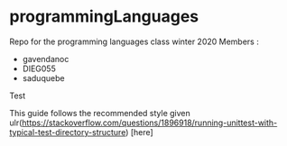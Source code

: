 # programmingLanguages
Repo for the programming languages class winter 2020
Members : 
  - gavendanoc
  - DIEG055
  - saduquebe

Test

This guide follows the recommended style given ulr(https://stackoverflow.com/questions/1896918/running-unittest-with-typical-test-directory-structure) [here]

